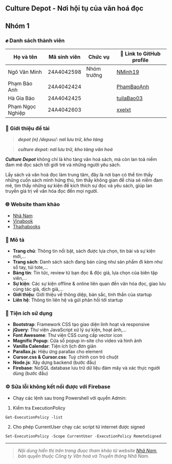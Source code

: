 ## Culture Depot - Nơi hội tụ của văn hoá đọc

## Nhóm 1

### ✊ Danh sách thành viên

| Họ và tên          | Mã sinh viên | Chức vụ        | 🔗 Link to GitHub profile                   |
| ------------------ | ------------ | -------------- | -----------------------------------------   |
| Ngô Văn Minh       | 24A4042598   | Nhóm trưởng    | [NMinh19](https://github.com/NMinh19)       |
| Phạm Bảo Anh       | 24A4042424   |                | [PhamBaoAnh](https://github.com/PhamBaoAnh) |
| Hà Gia Bảo         | 24A4042425   |                | [tuilaBao03](https://github.com/tuilaBao03) |
| Phạm Ngọc Nghiệp   | 24A4042603   |                | [xxelxt](https://github.com/xxelxt)         |

### 📘 Giới thiệu đề tài

> ***depot (n) /depəʊ/: nơi lưu trữ, kho tàng***

> ***culture depot: nơi lưu trữ, kho tàng văn hoá***

***Culture Depot*** không chỉ là kho tàng văn hoá sách, mà còn lan toả niềm đam mê đọc sách tới giới trẻ và những người yêu sách.

Lấy sách và văn hoá đọc làm trung tâm, đây là nơi bạn có thể tìm thấy những cuốn sách mình hứng thú, tìm thấy không gian để chia sẻ niềm đam mê, tìm thấy những sự kiện để kích thích sự đọc và yêu sách, giúp lan truyền giá trị về văn hóa đọc đến mọi người.

### 🌐 Website tham khảo

- [Nhã Nam](https://nhanam.vn/)
- [Vinabook](https://www.vinabook.com/)
- [Thaihabooks](https://thaihabooks.com/)

### 📖 Mô tả

- **Trang chủ**: Thông tin nổi bật, sách được lựa chọn, tin bài và sự kiện mới,...
- **Trang sách**: Danh sách sách đang bán cũng như sản phẩm đi kèm như sổ tay, túi tote,...
- **Bảng tin**: Tin tức, review từ bạn đọc & độc giả, lựa chọn của biên tập viên,...
- **Sự kiện**: Các sự kiện offline & online liên quan đến văn hóa đọc, giao lưu cùng tác giả, dịch giả,...
- **Giới thiệu**: Giới thiệu về thông diệp, bản sắc, tinh thần của startup
- **Liên hệ**: Thông tin liên hệ và gửi phản hồi tới startup

### 🚀 Tiện ích sử dụng

- **Bootstrap**: Framework CSS tạo giao diện linh hoạt và responsive
- **jQuery**: Thư viện JavaScript xử lý sự kiện, hoạt ảnh,...
- **Font Awesome**: Thư viện CSS cung cấp vector icon
- **Magnific Popup**: Cửa sổ popup in-site cho video và hình ảnh
- **Vanilla Calendar**: Tiện ích lịch đơn giản
- **Parallax.js**: Hiệu ứng parallax cho element
- **Cursor.css & Cursor.css**: Tuỳ chỉnh con trỏ chuột
- **Node.js**: Xây dựng backend (bước đầu)
- **Firebase**: NoSQL database lưu trữ dữ liệu đám mây và xác thực người dùng (bước đầu)

### ⚙️ Sửa lỗi không kết nối được với Firebase

- Chạy các lệnh sau trong Powershell với quyền Admin:

1. Kiểm tra ExecutionPolicy

```
Get-ExecutionPolicy -list
```

2. Cho phép CurrentUser chạy các script từ internet được signed

```
Set-ExecutionPolicy -Scope CurrentUser -ExecutionPolicy RemoteSigned
```

------

> *Nội dung hiển thị trên trang đuọc tham khảo từ website [Nhã Nam](https://nhanam.vn/), bản quyền thuộc Công ty Văn hoá và Truyền thông Nhã Nam.*
